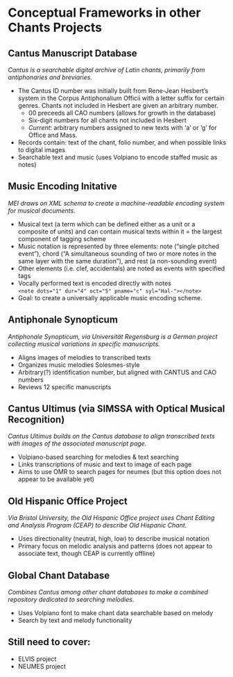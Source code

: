 # Conceptual Frameworks in other Chants Projects

## Cantus Manuscript Database

_Cantus is a searchable digital archive of Latin chants, primarily from antiphonaries and breviaries._
-	The Cantus ID number was initially built from Rene-Jean Hesbert’s system in the Corpus Antiphonalium Officii with a letter suffix for certain genres.  Chants not included in Hesbert are given an arbitrary number.
    - 00 preceeds all CAO numbers (allows for growth in the database)
     - Six-digit numbers for all chants not included in Hesbert
     - *Current*: arbitrary numbers assigned to new texts with ‘a’ or ‘g’ for Office and Mass.
- Records contain: text of the chant, folio number, and when possible links to digital images
- Searchable text and music (uses Volpiano to encode staffed music as notes)

## Music Encoding Initative
_MEI draws on XML schema to create a machine-readable encoding system for musical documents._
- Musical text (a term which can be defined either as a unit or a composite of units) and can contain musical texts within it = the largest component of tagging scheme <music>
- Music notation is represented by three elements: note (“single pitched event”), chord (“A simultaneous sounding of two or more notes in the same layer with the same duration”), and rest (a non-sounding event)
-	Other elements (i.e. clef, accidentals) are noted as events with specified tags
- Vocally performed text is encoded directly with notes <br>
`<note dots="1" dur="4" oct="5" pname="c" syl="Hal-"></note>`
- Goal: to create a universally applicable music encoding scheme.

## Antiphonale Synopticum
_Antiphonale Synopticum, via Universität Regensburg is a German project collecting musical variations in specific manuscripts._
-	Aligns images of melodies to transcribed texts
-	Organizes music melodies Solesmes-style
-	Arbitrary(?) identification number, but aligned with CANTUS and CAO numbers
-	Reviews 12 specific manuscripts

## Cantus Ultimus (via SIMSSA with Optical Musical Recognition)

_Cantus Ultimus builds on the Cantus database to align transcribed texts with images of the associated manuscript page._
-	Volpiano-based searching for melodies & text searching
-	Links transcriptions of music and text to image of each page
-	Aims to use OMR to search pages for neumes (but this option does not appear to be available yet)

## Old Hispanic Office Project

_Via Bristol University, the Old Hispanic Office project uses Chant Editing and Analysis Program (CEAP) to describe Old Hispanic Chant._
-	Uses directionality (neutral, high, low) to describe musical notation
-	Primary focus on melodic analysis and patterns (does not appear to associate text, though CEAP is currently offline)

## Global Chant Database

_Combines Cantus among other chant databases to make a combined repository dedicated to searching melodies._
-	Uses Volpiano font to make chant data searchable based on melody
-	Search by text and melody functionality


## Still need to cover:
- ELVIS project
- NEUMES project
